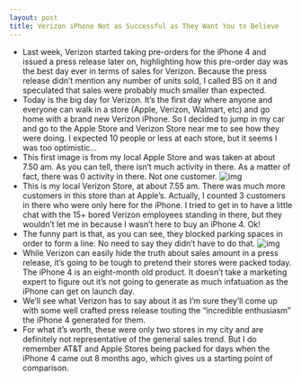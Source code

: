 ```yaml
---
layout: post
title: Verizon iPhone Not as Successful as They Want You to Believe
---
```

* Last week, Verizon started taking pre-orders for the iPhone 4 and issued a press release later on, highlighting how this pre-order day was the best day ever in terms of sales for Verizon. Because the press release didn’t mention any number of units sold, I called BS on it and speculated that sales were probably much smaller than expected.
* Today is the big day for Verizon. It’s the first day where anyone and everyone can walk in a store (Apple, Verizon, Walmart, etc) and go home with a brand new Verizon iPhone. So I decided to jump in my car and go to the Apple Store and Verizon Store near me to see how they were doing. I expected 10 people or less at each store, but it seems I was too optimistic…
* This first image is from my local Apple Store and was taken at about 7.50 am. As you can tell, there isn’t much activity in there. As a matter of fact, there was 0 activity in there. Not one customer.
![img](http://media.idownloadblog.com/wp-content/uploads/2011/02/Apple-Store-Verizon-iPhone.jpg)
* This is my local Verizon Store, at about 7.55 am. There was much more customers in this store than at Apple’s. Actually, I counted 3 customers in there who were only here for the iPhone. I tried to get in to have a little chat with the 15+ bored Verizon employees standing in there, but they wouldn’t let me in because I wasn’t here to buy an iPhone 4. Ok!
* The funny part is that, as you can see, they blocked parking spaces in order to form a line. No need to say they didn’t have to do that.
![img](http://media.idownloadblog.com/wp-content/uploads/2011/02/Verizon-Store-iPhone-Launch.jpg)
* While Verizon can easily hide the truth about sales amount in a press release, it’s going to be tough to pretend their stores were packed today. The iPhone 4 is an eight-month old product. It doesn’t take a marketing expert to figure out it’s not going to generate as much infatuation as the iPhone can get on launch day.
* We’ll see what Verizon has to say about it as I’m sure they’ll come up with some well crafted press release touting the “incredible enthusiasm” the iPhone 4 generated for them.
* For what it’s worth, these were only two stores in my city and are definitely not representative of the general sales trend. But I do remember AT&T and Apple Stores being packed for days when the iPhone 4 came out 8 months ago, which gives us a starting point of comparison.

